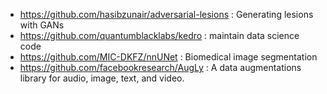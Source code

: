 - https://github.com/hasibzunair/adversarial-lesions : Generating lesions with GANs
- https://github.com/quantumblacklabs/kedro : maintain  data science code 
- https://github.com/MIC-DKFZ/nnUNet : Biomedical image segmentation
- https://github.com/facebookresearch/AugLy : A data augmentations library for audio, image, text, and video.